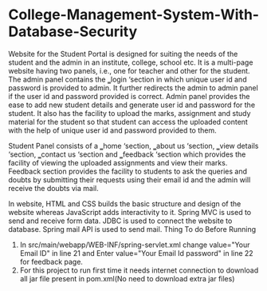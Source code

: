 # College-Management-System-With-Database-Security
Website for the Student Portal is designed for suiting the needs of the student and the admin in an institute, college, school etc. It is a multi-page website having two panels, i.e., one for teacher and other for the student. The admin panel contains the ‗login ‘section in which unique user id and password is provided to admin. It further redirects the admin to admin panel if the user id and password provided is correct. Admin panel provides the ease to add new student details and generate user id and password for the student. It also has the facility to upload the marks, assignment and study material for the student so that student can access the uploaded content with the help of unique user id and password provided to them. 
 
Student Panel consists of a ‗home ‘section, ‗about us ‘section, ‗view details ‘section, ‗contact us ‘section and ‗feedback ‘section which provides the facility of viewing the uploaded assignments and view their marks. Feedback section provides the facility to students to ask the queries and doubts by submitting their requests using their email id and the admin will receive the doubts via mail. 
 
In website, HTML and CSS builds the basic structure and design of the website whereas JavaScript adds interactivity to it. Spring MVC is used to send and receive form data. JDBC is used to connect the website to database. Spring mail API is used to send mail. 
Thing To do Before Running 
1) In src/main/webapp/WEB-INF/spring-servlet.xml change value="Your Email ID" in line 21 and Enter value="Your Email Id password" in line 22 for feedback page.
2) For this project to run first time it needs internet connection to download all jar file present in pom.xml(No need to download extra jar files)
